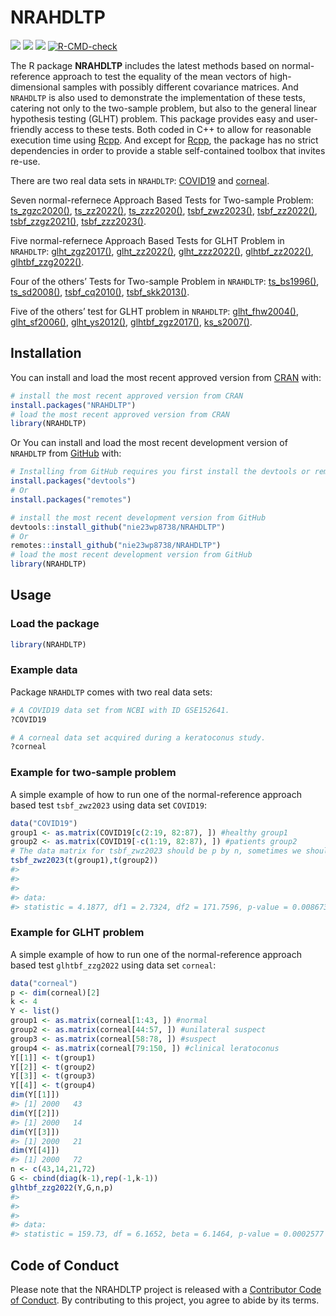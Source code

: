 
<!-- README.md is generated from README.Rmd. Please edit that file -->

# NRAHDLTP

<!-- badges: start -->

[![](https://www.r-pkg.org/badges/version/NRAHDLTP)](https://cran.r-project.org/package=NRAHDLTP)
[![](https://www.r-pkg.org/badges/last-release/NRAHDLTP)](https://cran.r-project.org/package=NRAHDLTP)
[![](https://cranlogs.r-pkg.org/badges/grand-total/NRAHDLTP)](https://cran.r-project.org/package=NRAHDLTP)
[![R-CMD-check](https://github.com/nie23wp8738/NRAHDLTP/actions/workflows/R-CMD-check.yaml/badge.svg)](https://github.com/nie23wp8738/NRAHDLTP/actions/workflows/R-CMD-check.yaml)

<!-- badges: end -->

The R package **NRAHDLTP** includes the latest methods based on
normal-reference approach to test the equality of the mean vectors of
high-dimensional samples with possibly different covariance matrices.
And `NRAHDLTP` is also used to demonstrate the implementation of these
tests, catering not only to the two-sample problem, but also to the
general linear hypothesis testing (GLHT) problem. This package provides
easy and user-friendly access to these tests. Both coded in C++ to allow
for reasonable execution time using
[Rcpp](https://github.com/RcppCore/Rcpp). And except for
[Rcpp](https://github.com/RcppCore/Rcpp), the package has no strict
dependencies in order to provide a stable self-contained toolbox that
invites re-use.

There are two real data sets in `NRAHDLTP`:
[COVID19](https://nie23wp8738.github.io/NRAHDLTP/reference/COVID19.html)
and
[corneal](https://nie23wp8738.github.io/NRAHDLTP/reference/corneal.html).

Seven normal-refernece Approach Based Tests for Two-sample Problem:
[ts_zgzc2020()](https://nie23wp8738.github.io/NRAHDLTP/reference/ts_zgzc2020.html),
[ts_zz2022()](https://nie23wp8738.github.io/NRAHDLTP/reference/ts_zz2022.html),
[ts_zzz2020()](https://nie23wp8738.github.io/NRAHDLTP/reference/ts_zzz2020.html),
[tsbf_zwz2023()](https://nie23wp8738.github.io/NRAHDLTP/reference/tsbf_zwz2023.html),
[tsbf_zz2022()](https://nie23wp8738.github.io/NRAHDLTP/reference/tsbf_zz2022.html),
[tsbf_zzgz2021()](https://nie23wp8738.github.io/NRAHDLTP/reference/tsbf_zzgz2021.html),
[tsbf_zzz2023()](https://nie23wp8738.github.io/NRAHDLTP/reference/tsbf_zzz2023.html).

Five normal-refernece Approach Based Tests for GLHT Problem in
`NRAHDLTP`:
[glht_zgz2017()](https://nie23wp8738.github.io/NRAHDLTP/reference/glht_zgz2017.html),
[glht_zz2022()](https://nie23wp8738.github.io/NRAHDLTP/reference/glht_zz2022.html),
[glht_zzz2022()](https://nie23wp8738.github.io/NRAHDLTP/reference/glht_zzz2022.html),
[glhtbf_zz2022()](https://nie23wp8738.github.io/NRAHDLTP/reference/glhtbf_zz2022.html),
[glhtbf_zzg2022()](https://nie23wp8738.github.io/NRAHDLTP/reference/glhtbf_zzg2022.html).

Four of the others’ Tests for Two-sample Problem in `NRAHDLTP`:
[ts_bs1996()](https://nie23wp8738.github.io/NRAHDLTP/reference/ts_bs1996.html),
[ts_sd2008()](https://nie23wp8738.github.io/NRAHDLTP/reference/ts_sd2008.html),
[tsbf_cq2010()](https://nie23wp8738.github.io/NRAHDLTP/reference/tsbf_cq2010.html),
[tsbf_skk2013()](https://nie23wp8738.github.io/NRAHDLTP/reference/tsbf_skk2013.html).

Five of the others’ test for GLHT problem in `NRAHDLTP`:
[glht_fhw2004()](https://nie23wp8738.github.io/NRAHDLTP/reference/glht_fhw2004.html),
[glht_sf2006()](https://nie23wp8738.github.io/NRAHDLTP/reference/glht_sf2006.html),
[glht_ys2012()](https://nie23wp8738.github.io/NRAHDLTP/reference/glht_ys2012.html),
[glhtbf_zgz2017()](https://nie23wp8738.github.io/NRAHDLTP/reference/glhtbf_zgz2017.html),
[ks_s2007()](https://nie23wp8738.github.io/NRAHDLTP/reference/ks_s2007.html).

## Installation

You can install and load the most recent approved version from
[CRAN](https://cran.r-project.org/web/packages/NRAHDLTP/index.html)
with:

``` r
# install the most recent approved version from CRAN
install.packages("NRAHDLTP")
# load the most recent approved version from CRAN
library(NRAHDLTP)
```

Or You can install and load the most recent development version of
`NRAHDLTP` from [GitHub](https://github.com/) with:

``` r
# Installing from GitHub requires you first install the devtools or remotes package
install.packages("devtools")
# Or
install.packages("remotes")

# install the most recent development version from GitHub
devtools::install_github("nie23wp8738/NRAHDLTP")
# Or
remotes::install_github("nie23wp8738/NRAHDLTP")
# load the most recent development version from GitHub
library(NRAHDLTP)
```

## Usage

### Load the package

``` r
library(NRAHDLTP)
```

### Example data

Package `NRAHDLTP` comes with two real data sets:

``` r
# A COVID19 data set from NCBI with ID GSE152641.
?COVID19

# A corneal data set acquired during a keratoconus study.
?corneal
```

### Example for two-sample problem

A simple example of how to run one of the normal-reference approach
based test `tsbf_zwz2023` using data set `COVID19`:

``` r
data("COVID19")
group1 <- as.matrix(COVID19[c(2:19, 82:87), ]) #healthy group1
group2 <- as.matrix(COVID19[-c(1:19, 82:87), ]) #patients group2
# The data matrix for tsbf_zwz2023 should be p by n, sometimes we should transpose the data matrix
tsbf_zwz2023(t(group1),t(group2))
#> 
#> 
#> 
#> data:  
#> statistic = 4.1877, df1 = 2.7324, df2 = 171.7596, p-value = 0.008673
```

### Example for GLHT problem

A simple example of how to run one of the normal-reference approach
based test `glhtbf_zzg2022` using data set `corneal`:

``` r
data("corneal")
p <- dim(corneal)[2]
k <- 4
Y <- list()
group1 <- as.matrix(corneal[1:43, ]) #normal
group2 <- as.matrix(corneal[44:57, ]) #unilateral suspect
group3 <- as.matrix(corneal[58:78, ]) #suspect
group4 <- as.matrix(corneal[79:150, ]) #clinical leratoconus
Y[[1]] <- t(group1)
Y[[2]] <- t(group2)
Y[[3]] <- t(group3)
Y[[4]] <- t(group4)
dim(Y[[1]])
#> [1] 2000   43
dim(Y[[2]])
#> [1] 2000   14
dim(Y[[3]])
#> [1] 2000   21
dim(Y[[4]])
#> [1] 2000   72
n <- c(43,14,21,72)
G <- cbind(diag(k-1),rep(-1,k-1))
glhtbf_zzg2022(Y,G,n,p)
#> 
#> 
#> 
#> data:  
#> statistic = 159.73, df = 6.1652, beta = 6.1464, p-value = 0.0002577
```

## Code of Conduct

Please note that the NRAHDLTP project is released with a [Contributor
Code of
Conduct](https://contributor-covenant.org/version/2/1/CODE_OF_CONDUCT.html).
By contributing to this project, you agree to abide by its terms.
